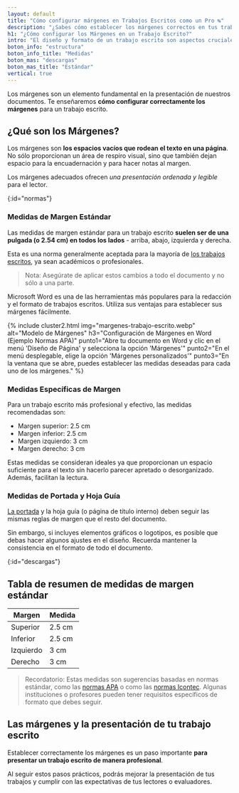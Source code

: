 ```yaml
---
layout: default
title: "Cómo configurar márgenes en Trabajos Escritos como un Pro ↹"
description: "¿Sabes cómo establecer los márgenes correctos en tus trabajos escritos? ¡Mejora la presentación de tus escritos. ¡Haz clic y aprende más!👆"
h1: "¿Cómo configurar los Márgenes en un Trabajo Escrito?"
intro: "El diseño y formato de un trabajo escrito son aspectos cruciales que no debemos pasar por alto. "
boton_info: "estructura"
boton_info_title: "Medidas"
boton_mas: "descargas"
boton_mas_title: "Estándar"
vertical: true
---
```

Los márgenes son un elemento fundamental en la presentación de nuestros documentos. Te enseñaremos **cómo configurar correctamente los márgenes** para un trabajo escrito.

## ¿Qué son los Márgenes?

Los márgenes son **los espacios vacíos que rodean el texto en una página**. No sólo proporcionan un área de respiro visual, sino que también dejan espacio para la encuadernación y para hacer notas al margen.

Los márgenes adecuados ofrecen *una presentación ordenada y legible* para el lector.
<!-- Anclaje para que la barra fijada no cubra el siguiente subtítulo -->
{:id="normas"}

### Medidas de Margen Estándar

Las medidas de margen estándar para un trabajo escrito **suelen ser de una pulgada (o 2.54 cm) en todos los lados** - arriba, abajo, izquierda y derecha.

Esta es una norma generalmente aceptada para la mayoría de [los trabajos escritos](/), ya sean académicos o profesionales.

> Nota: Asegúrate de aplicar estos cambios a todo el documento y no sólo a una parte.

Microsoft Word es una de las herramientas más populares para la redacción y el formato de trabajos escritos. Utiliza sus ventajas para establecer sus márgenes fácilmente.

{% include cluster2.html img="margenes-trabajo-escrito.webp" alt="Modelo de Márgenes" h3="Configuración de Márgenes en Word (Ejemplo Normas APA)" punto1="Abre tu documento en Word y clic en el menú 'Diseño de Página' y selecciona la opción 'Márgenes'" punto2="En el menú desplegable, elige la opción 'Márgenes personalizados'" punto3="En la ventana que se abre, puedes establecer las medidas deseadas para cada uno de los márgenes." %}

### Medidas Específicas de Margen

Para un trabajo escrito más profesional y efectivo, las medidas recomendadas son:

- Margen superior: 2.5 cm
- Margen inferior: 2.5 cm
- Margen izquierdo: 3 cm
- Margen derecho: 3 cm

Estas medidas se consideran ideales ya que proporcionan un espacio suficiente para el texto sin hacerlo parecer apretado o desorganizado. Además, facilitan la lectura.

### Medidas de Portada y Hoja Guía

[La portada]({{'portada-trabajo-escrito'|relative_url}} "Portada Trabajo Escrito") y la hoja guía (o página de título interno) deben seguir las mismas reglas de margen que el resto del documento.

Sin embargo, si incluyes elementos gráficos o logotipos, es posible que debas hacer algunos ajustes en el diseño. Recuerda mantener la consistencia en el formato de todo el documento.
<!-- Anclaje para que la barra fijada no cubra el siguiente subtítulo -->
{:id="descargas"}

## Tabla de resumen de medidas de margen estándar

| Margen    | Medida |
| --------- | ------ |
| Superior  | 2.5 cm |
| Inferior  | 2.5 cm |
| Izquierdo | 3 cm   |
| Derecho   | 3 cm   |

> Recordatorio: Estas medidas son sugerencias basadas en normas estándar, como las [normas APA]({{'normas-apa'|relative_url}} "Normas APA") o como las [normas Icontec]({{'normas-icontec'|relative_url}} "Normas Icontec"). Algunas instituciones o profesores pueden tener requisitos específicos de formato que debes seguir.

## Las márgenes y la presentación de tu trabajo escrito

Establecer correctamente los márgenes es un paso importante **para presentar un trabajo escrito de manera profesional**.

Al seguir estos pasos prácticos, podrás mejorar la presentación de tus trabajos y cumplir con las expectativas de tus lectores o evaluadores.
